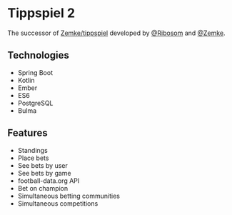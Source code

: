 # Tippspiel 2

The successor of [Zemke/tippspiel](https://github.com/Zemke/tippspiel) developed by [@Ribosom](https://github.com/Ribosom) and [@Zemke](https://github.com/Zemke).

## Technologies

* Spring Boot
* Kotlin
* Ember
* ES6
* PostgreSQL
* Bulma

## Features

* Standings
* Place bets
* See bets by user
* See bets by game
* football-data.org API
* Bet on champion
* Simultaneous betting communities
* Simultaneous competitions 
